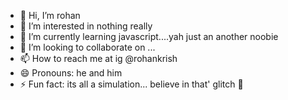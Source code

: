 - 👋 Hi, I’m rohan
- 👀 I’m interested in nothing really 
- 🌱 I’m currently learning javascript....yah just an another noobie
- 💞️ I’m looking to collaborate on ...
- 📫 How to reach me at ig @rohankrish
- 😄 Pronouns: he and him
- ⚡ Fun fact: its all a simulation... believe in that' glitch 👾

<!---
rohankrsh/rohankrsh is a ✨ special ✨ repository because its `README.md` (this file) appears on your GitHub profile.
You can click the Preview link to take a look at your changes.
--->
